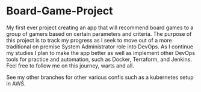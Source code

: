 # Board-Game-Project
My first ever project creating an app that will recommend board games to a group of gamers based on certain parameters and criteria. The purpose of this project is to track my progress as I seek to move out of a more traditional on premise System Administrator role into DevOps.  As I continue my studies I plan to make the app better as well as implement other DevOps tools for practice and automation, such as Docker, Terraform, and Jenkins.  Feel free to follow me on this journey, warts and all.

See my other branches for other various confis such as a kubernetes setup in AWS.
